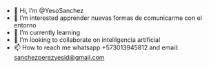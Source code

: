 - 👋 Hi, I’m @YesoSanchez
- 👀 I’m interested apprender nuevas formas de comunicarme  con el entorno
- 🌱 I’m currently learning 
- 💞️ I’m looking to collaborate on  intelilgencia artificial
- 📫 How to reach me  whatsapp +573013945812 and email: sanchezperezyesid@gmail.com

<!---
YesoSanchez/YesoSanchez is a ✨ special ✨ repository because its `README.md` (this file) appears on your GitHub profile.
You can click the Preview link to take a look at your changes.
--->
